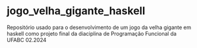 # jogo_velha_gigante_haskell
Repositório usado para o desenvolvimento de um jogo da velha gigante em haskell como projeto final da diaciplina de Programação Funcional da UFABC 02.2024
